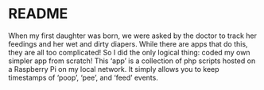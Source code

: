 # README

When my first daughter was born, we were asked by the doctor to track her
feedings and her wet and dirty diapers. While there are apps that do this, they
are all too complicated! So I did the only logical thing: coded my own simpler
app from scratch! This ‘app’ is a collection of php scripts hosted on a
Raspberry Pi on my local network. It simply allows you to keep timestamps of
‘poop’, ‘pee’, and ‘feed’ events.
